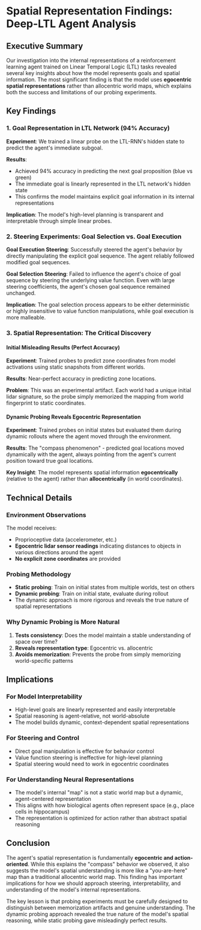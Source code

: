 # Spatial Representation Findings: Deep-LTL Agent Analysis

## Executive Summary

Our investigation into the internal representations of a reinforcement learning agent trained on Linear Temporal Logic (LTL) tasks revealed several key insights about how the model represents goals and spatial information. The most significant finding is that the model uses **egocentric spatial representations** rather than allocentric world maps, which explains both the success and limitations of our probing experiments.

## Key Findings

### 1. Goal Representation in LTL Network (94% Accuracy)

**Experiment**: We trained a linear probe on the LTL-RNN's hidden state to predict the agent's immediate subgoal.

**Results**: 
- Achieved 94% accuracy in predicting the next goal proposition (blue vs green)
- The immediate goal is linearly represented in the LTL network's hidden state
- This confirms the model maintains explicit goal information in its internal representations

**Implication**: The model's high-level planning is transparent and interpretable through simple linear probes.

### 2. Steering Experiments: Goal Selection vs. Goal Execution

**Goal Execution Steering**: Successfully steered the agent's behavior by directly manipulating the explicit goal sequence. The agent reliably followed modified goal sequences.

**Goal Selection Steering**: Failed to influence the agent's choice of goal sequence by steering the underlying value function. Even with large steering coefficients, the agent's chosen goal sequence remained unchanged.

**Implication**: The goal selection process appears to be either deterministic or highly insensitive to value function manipulations, while goal execution is more malleable.

### 3. Spatial Representation: The Critical Discovery

#### Initial Misleading Results (Perfect Accuracy)
**Experiment**: Trained probes to predict zone coordinates from model activations using static snapshots from different worlds.

**Results**: Near-perfect accuracy in predicting zone locations.

**Problem**: This was an experimental artifact. Each world had a unique initial lidar signature, so the probe simply memorized the mapping from world fingerprint to static coordinates.

#### Dynamic Probing Reveals Egocentric Representation
**Experiment**: Trained probes on initial states but evaluated them during dynamic rollouts where the agent moved through the environment.

**Results**: The "compass phenomenon" - predicted goal locations moved dynamically with the agent, always pointing from the agent's current position toward true goal locations.

**Key Insight**: The model represents spatial information **egocentrically** (relative to the agent) rather than **allocentrically** (in world coordinates).

## Technical Details

### Environment Observations
The model receives:
- Proprioceptive data (accelerometer, etc.)
- **Egocentric lidar sensor readings** indicating distances to objects in various directions around the agent
- **No explicit zone coordinates** are provided

### Probing Methodology
- **Static probing**: Train on initial states from multiple worlds, test on others
- **Dynamic probing**: Train on initial state, evaluate during rollout
- The dynamic approach is more rigorous and reveals the true nature of spatial representations

### Why Dynamic Probing is More Natural
1. **Tests consistency**: Does the model maintain a stable understanding of space over time?
2. **Reveals representation type**: Egocentric vs. allocentric
3. **Avoids memorization**: Prevents the probe from simply memorizing world-specific patterns

## Implications

### For Model Interpretability
- High-level goals are linearly represented and easily interpretable
- Spatial reasoning is agent-relative, not world-absolute
- The model builds dynamic, context-dependent spatial representations

### For Steering and Control
- Direct goal manipulation is effective for behavior control
- Value function steering is ineffective for high-level planning
- Spatial steering would need to work in egocentric coordinates

### For Understanding Neural Representations
- The model's internal "map" is not a static world map but a dynamic, agent-centered representation
- This aligns with how biological agents often represent space (e.g., place cells in hippocampus)
- The representation is optimized for action rather than abstract spatial reasoning

## Conclusion

The agent's spatial representation is fundamentally **egocentric and action-oriented**. While this explains the "compass" behavior we observed, it also suggests the model's spatial understanding is more like a "you-are-here" map than a traditional allocentric world map. This finding has important implications for how we should approach steering, interpretability, and understanding of the model's internal representations.

The key lesson is that probing experiments must be carefully designed to distinguish between memorization artifacts and genuine understanding. The dynamic probing approach revealed the true nature of the model's spatial reasoning, while static probing gave misleadingly perfect results. 